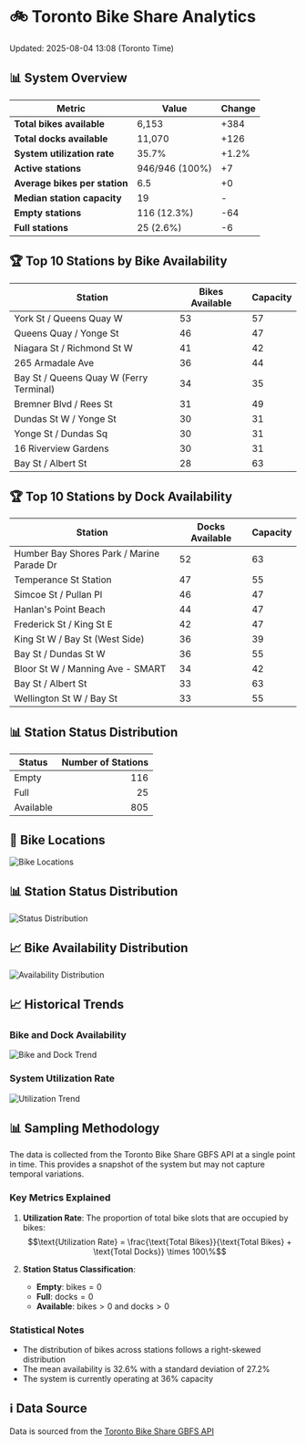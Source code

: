 # 🚲 Toronto Bike Share Analytics

Updated: 2025-08-04 13:08 (Toronto Time)

## 📊 System Overview
| Metric | Value | Change |
|--------|-------|--------|
| **Total bikes available** | 6,153 | +384 |
| **Total docks available** | 11,070 | +126 |
| **System utilization rate** | 35.7% | +1.2% |
| **Active stations** | 946/946 (100%) | +7 |
| **Average bikes per station** | 6.5 | +0 |
| **Median station capacity** | 19 | - |
| **Empty stations** | 116 (12.3%) | -64 |
| **Full stations** | 25 (2.6%) | -6 |

## 🏆 Top 10 Stations by Bike Availability
| Station | Bikes Available | Capacity |
|---------|-----------------|----------|
| York St / Queens Quay W | 53 | 57 |
| Queens Quay / Yonge St | 46 | 47 |
| Niagara St / Richmond St W | 41 | 42 |
| 265 Armadale Ave | 36 | 44 |
| Bay St / Queens Quay W (Ferry Terminal) | 34 | 35 |
| Bremner Blvd / Rees St | 31 | 49 |
| Dundas St W / Yonge St | 30 | 31 |
| Yonge St / Dundas Sq | 30 | 31 |
| 16 Riverview Gardens  | 30 | 31 |
| Bay St / Albert St | 28 | 63 |

## 🏆 Top 10 Stations by Dock Availability
| Station | Docks Available | Capacity |
|---------|-----------------|----------|
| Humber Bay Shores Park / Marine Parade Dr | 52 | 63 |
| Temperance St Station | 47 | 55 |
| Simcoe St / Pullan Pl | 46 | 47 |
| Hanlan's Point Beach | 44 | 47 |
| Frederick St / King St E | 42 | 47 |
| King St W / Bay St (West Side) | 36 | 39 |
| Bay St / Dundas St W | 36 | 55 |
| Bloor St W / Manning Ave - SMART | 34 | 42 |
| Bay St / Albert St | 33 | 63 |
| Wellington St W / Bay St | 33 | 55 |

## 📊 Station Status Distribution
| Status     | Number of Stations |
|------------|-------------------:|
| Empty      | 116 |
| Full       | 25 |
| Available  | 805 |

## 📍 Bike Locations
![Bike Locations](docs/plots/location_plot.png)

## 📊 Station Status Distribution
![Status Distribution](docs/plots/status_distribution.png)

## 📈 Bike Availability Distribution
![Availability Distribution](docs/plots/availability_dist.png)

## 📈 Historical Trends
### Bike and Dock Availability
![Bike and Dock Trend](docs/plots/time_series/bike_dock_trend.png)

### System Utilization Rate
![Utilization Trend](docs/plots/time_series/utilization_trend.png)

## 📊 Sampling Methodology
The data is collected from the Toronto Bike Share GBFS API at a single point in time. This provides a snapshot of the system but may not capture temporal variations.

### Key Metrics Explained
1. **Utilization Rate**: The proportion of total bike slots that are occupied by bikes:
   $$\text{Utilization Rate} = \frac{\text{Total Bikes}}{\text{Total Bikes} + \text{Total Docks}} \times 100\%$$

2. **Station Status Classification**:
   - **Empty**: $\text{bikes} = 0$
   - **Full**: $\text{docks} = 0$
   - **Available**: $\text{bikes} > 0$ and $\text{docks} > 0$

### Statistical Notes
- The distribution of bikes across stations follows a right-skewed distribution
- The mean availability is 32.6% with a standard deviation of 27.2%
- The system is currently operating at 36% capacity

## ℹ️ Data Source
Data is sourced from the [Toronto Bike Share GBFS API](https://tor.publicbikesystem.net/ube/gbfs/v1/en/station_status)
